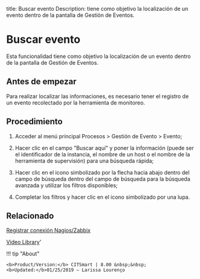 title: Buscar evento
Description: tiene como objetivo la localización de un evento dentro de la pantalla de Gestión de Eventos.
# Buscar evento

Esta funcionalidad tiene como objetivo la localización de un evento dentro de la pantalla de Gestión de Eventos.

Antes de empezar
----------------

Para realizar localizar las informaciones, es necesario tener el registro de un
evento recolectado por la herramienta de monitoreo.

Procedimiento
-------------

1.  Acceder al menú principal Procesos \> Gestión de Evento \> Evento;

2.  Hacer clic en el campo "Buscar aquí" y poner la información (puede ser el
    identificador de la instancia, el nombre de un host o el nombre de la
    herramienta de supervisión) para una búsqueda rápida;

3.  Hacer clic en el icono simbolizado por la flecha hacia abajo dentro del
    campo de búsqueda dentro del campo de búsqueda para la búsqueda avanzada y
    utilizar los filtros disponibles;

4.  Completar los filtros y hacer clic en el icono simbolizado por una lupa.

Relacionado
----------------

[Registrar conexión Nagios/Zabbix](/es-es/citsmart-platform-8/processes/event/configuration/register-nagios-zabbix-connection.html)

<i class='fa fa-youtube-play  fa-2x' style='color:#97ce17;vertical-align: middle;'> </i> [Video Library](https://www.youtube.com/playlist?list=PLB5qK2uzf2RNEIr_hUNAaOjTln3E-3K7n)'

!!! tip "About"

    <b>Product/Version:</b> CITSmart | 8.00 &nbsp;&nbsp;
    <b>Updated:</b>01/25/2019 – Larissa Lourenço
